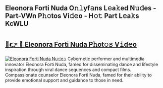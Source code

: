 ## Eleonora Forti Nuda O𝚗𝚕yf𝚊ns L𝚎a𝚔ed N𝚞𝚍es - Part-VWn P𝚑𝚘tos Vi𝚍𝚎o - H𝚘𝚝 Part L𝚎a𝚔s KcWLU

# <h2><a href="http://kfd36b.oniu.top/?m=Eleonora+Forti+Nuda">🔗👉 🔴 Eleonora Forti Nuda P𝚑ot𝚘𝚜 V𝚒d𝚎o</a></h2>

[![Eleonora Forti Nuda Nu𝚍e𝚜](https://i.imgur.com/0qMVB7G.gif)](http://kfd36b.oniu.top/?m=Eleonora+Forti+Nuda)
Cybernetic performer and multimedia innovator Eleonora Forti Nuda, famed for disseminating dance and lifestyle inspiration through viral dance sequences and compact films. Compassionate counselor Eleonora Forti Nuda, famed for their ability to provide emotional support and guidance to those in need.  
